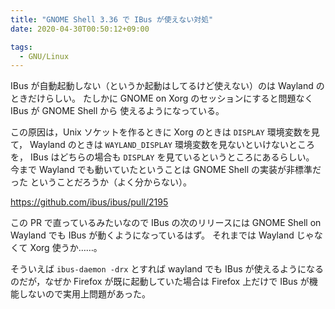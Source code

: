 ```yaml
---
title: "GNOME Shell 3.36 で IBus が使えない対処"
date: 2020-04-30T00:50:12+09:00

tags:
  - GNU/Linux
---
```


IBus が自動起動しない（というか起動はしてるけど使えない）のは Wayland のときだけらしい。
たしかに GNOME on Xorg のセッションにすると問題なく IBus が GNOME Shell から
使えるようになっている。

この原因は，Unix ソケットを作るときに Xorg のときは `DISPLAY` 環境変数を見て，
Wayland のときは `WAYLAND_DISPLAY` 環境変数を見ないといけないところを，
IBus はどちらの場合も `DISPLAY` を見ているというところにあるらしい。
今まで Wayland でも動いていたということは GNOME Shell の実装が非標準だった
ということだろうか（よく分からない）。

https://github.com/ibus/ibus/pull/2195

この PR で直っているみたいなので IBus の次のリリースには GNOME Shell on Wayland でも
IBus が動くようになっているはず。
それまでは Wayland じゃなくて Xorg 使うか……。

そういえば `ibus-daemon -drx` とすれば wayland でも IBus が使えるようになる
のだが，なぜか Firefox が既に起動していた場合は Firefox 上だけで
IBus が機能しないので実用上問題があった。
